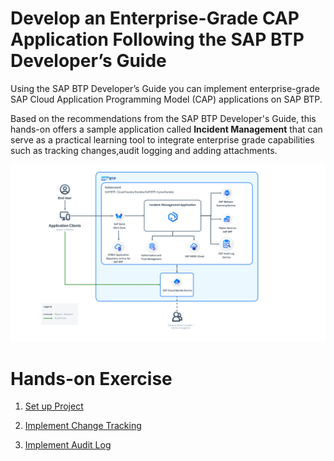# Develop an Enterprise-Grade CAP Application Following the SAP BTP Developer’s Guide

Using the SAP BTP Developer’s Guide you can implement enterprise-grade SAP Cloud Application Programming Model (CAP) applications on SAP BTP. 

Based on the recommendations from the SAP BTP Developer's Guide, this hands-on offers a sample application called **Incident Management** that can serve as a practical learning tool to integrate enterprise grade capabilities such as tracking changes,audit logging and adding attachments.

![Solution Diagram](./Enterprise-Cap-App/images/full-solution.png)

# Hands-on Exercise

1. [Set up Project](./Enterprise-Cap-App/1-setup-cap-project.md)

2. [Implement Change Tracking](./Enterprise-Cap-App/2-change-tracking.md)

3. [Implement Audit Log](./Enterprise-Cap-App/3-audit-logging.md)
